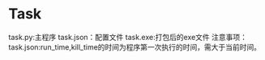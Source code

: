 # Task
task.py:主程序
task.json：配置文件
task.exe:打包后的exe文件
注意事项：task.json:run_time,kill_time的时间为程序第一次执行的时间，需大于当前时间。